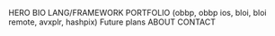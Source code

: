HERO
BIO
LANG/FRAMEWORK
PORTFOLIO (obbp, obbp ios, bloi, bloi remote, avxplr, hashpix)
Future plans
ABOUT
CONTACT